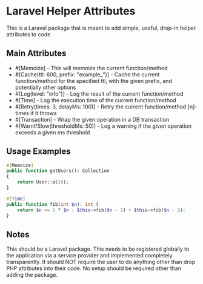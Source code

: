 # Laravel Helper Attributes

This is a Laravel package that is meant to add simple, useful, drop-in helper attributes to code

## Main Attributes

- #[Memoize] - This will memoize the current function/method
- #[Cache(ttl: 600, prefix: "example_")] - Cache the current function/method for the specified ttl, with the given prefix, and potentially other options
- #[Log(level: "info")] - Log the result of the current function/method
- #[Time] - Log the execution time of the current function/method
- #[Retry(times: 3, delayMs: 100)] - Retry the current function/method [n]-times if it throws
- #[Transaction] - Wrap the given operation in a DB transaction
- #[WarnIfSlow(thresholdMs: 50)] - Log a warning if the given operation exceeds a given ms threshold

## Usage Examples

<!-- The given code will execute User::all() only once per request lifecycle -->
```php
#[Memoize]
public function getUsers(): Collection
{
    return User::all();
}
```

<!-- The given code will log the amount of time that it takes to complete -->
```php
#[Time]
public function fib(int $n): int {
    return $n <= 1 ? $n : $this->fib($n - 1) + $this->fib($n - 2);
}
```

## Notes

This should be a Laravel package. This needs to be registered globally to the application via a service provider and implemented completely transparently. It should NOT require the user to do anything other than drop PHP attributes into their code. No setup should be required other than adding the package.